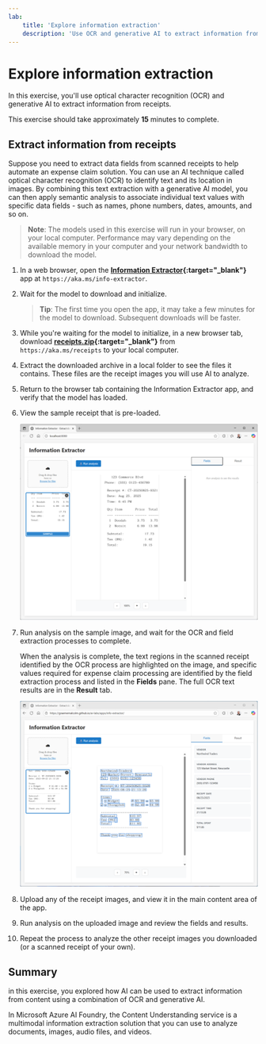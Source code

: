 ```yaml
---
lab:
    title: 'Explore information extraction'
    description: 'Use OCR and generative AI to extract information from documents.'
---
```


# Explore information extraction

In this exercise, you'll use optical character recognition (OCR) and generative AI to extract information from receipts.

This exercise should take approximately **15** minutes to complete.

## Extract information from receipts

Suppose you need to extract data fields from scanned receipts to help automate an expense claim solution. You can use an AI technique called optical character recognition (OCR) to identify text and its location in images. By combining this text extraction with a generative AI model, you can then apply semantic analysis to associate individual text values with specific data fields - such as names, phone numbers, dates, amounts, and so on.

> **Note**: The models used in this exercise will run in your browser, on your local computer. Performance may vary depending on the available memory in your computer and your network bandwidth to download the model. 

1. In a web browser, open the **[Information Extractor](https://aka.ms/info-extractor){:target="_blank"}** app at `https://aka.ms/info-extractor`.
1. Wait for the model to download and initialize.

    > **Tip**: The first time you open the app, it may take a few minutes for the model to download. Subsequent downloads will be faster.

1. While you're waiting for the model to initialize, in a new browser tab, download **[receipts.zip](https://aka.ms/receipts){:target="_blank"}** from `https://aka.ms/receipts` to your local computer.
1. Extract the downloaded archive in a local folder to see the files it contains. These files are the receipt images you will use AI to analyze.
1. Return to the browser tab containing the Information Extractor app, and verify that the model has loaded.
1. View the sample receipt that is pre-loaded.

    ![Screenshot of the Information Extractor app with an uploaded image.](./media/info-extractor-01.png)

1. Run analysis on the sample image, and wait for the OCR and field extraction processes to complete.

    When the analysis is complete, the text regions in the scanned receipt identified by the OCR process are highlighted on the image, and specific values required for expense claim processing are identified by the field extraction process and listed in the **Fields** pane. The full OCR text results are in the **Result** tab.

    ![Screenshot of the Information Extractor app with an analyzed image.](./media/info-extractor-02.png)

1. Upload any of the receipt images, and view it in the main content area of the app.
1. Run analysis on the uploaded image and review the fields and results.
1. Repeat the process to analyze the other receipt images you downloaded (or a scanned receipt of your own).

## Summary

in this exercise, you explored how AI can be used to extract information from content using a combination of OCR and generative AI.

In Microsoft Azure AI Foundry, the Content Understanding service is a multimodal information extraction solution that you can use to analyze documents, images, audio files, and videos.
